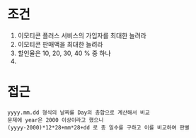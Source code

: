 # 조건

1. 이모티콘 플러스 서비스의 가입자를 최대한 늘려라
2. 이모티콘 판매액을 최대한 늘려라
3. 할인율은 10, 20, 30, 40 % 중 하나
4. 


# 접근
```
yyyy.mm.dd 형식의 날짜를 Day의 총합으로 계산해서 비교
문제에 year은 2000 이상이라고 했으니
(yyyy-2000)*12*28+mm*28+dd 로 총 일수를 구하고 이를 비교하여 판별

```